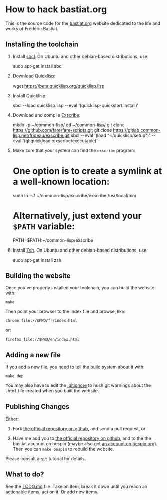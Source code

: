 How to hack bastiat.org
=======================

This is the source code for the [bastiat.org](http://bastiat.org/)
website dedicated to the life and works of Frédéric Bastiat.


Installing the toolchain
------------------------

  1. Install [sbcl](http://sbcl.org/). On Ubuntu and other debian-based distributions, use:

        sudo apt-get install sbcl

  2. Download [Quicklisp](https://www.quicklisp.org/beta/):

        wget https://beta.quicklisp.org/quicklisp.lisp

  3. Install Quicklisp:

        sbcl --load quicklisp.lisp --eval '(quicklisp-quickstart:install)'

  4. Download and compile [Exscribe](http://cliki.net/Exscribe):

        mkdir -p ~/common-lisp/
        cd ~/common-lisp/
        git clone https://github.com/fare/fare-scripts.git
        git clone https://gitlab.common-lisp.net/frideau/exscribe.git
        sbcl --eval '(load "~/quicklisp/setup")' --eval '(ql:quickload :exscribe/executable)'

  6. Make sure that your system can find the `exscribe` program:

        # One option is to create a symlink at a well-known location:
        sudo ln -sf ~/common-lisp/exscribe/exscribe /usr/local/bin/

        # Alternatively, just extend your `$PATH` variable:
        PATH=$PATH:~/common-lisp/exscribe

  7. Install [Zsh](http://www.zsh.org/). On Ubuntu and other debian-based distributions, use:

        sudo apt-get install zsh


Building the website
--------------------

Once you've properly installed your toolchain, you can build the website with:

	make

Then point your browser to the index file and browse, like:

    chrome file://$PWD/fr/index.html

or:

    firefox file://$PWD/en/index.html


Adding a new file
-----------------

If you add a new file, you need to tell the build system about it with:

	make dep

You may also have to edit the [.gitignore](.gitignore) to hush git
warnings about the `.html` file created when you built the website.


Publishing Changes
------------------

Either:

   1. Fork [the official repository on github](http://github.com/fare/bastiat.org),
      and send a pull request, or

   2. Have me add you to
      [the official repository on github](http://github.com/fare/bastiat.org),
      and to the the bastiat account on bespin
	  (maybe also get [an account on bespin.org](bespin.org/application.html)).
	  Then you can `make bespin` to rebuild the website.

Please consult a `git` tutorial for details.


What to do?
-----------

See the [TODO.md](TODO.md) file.
Take an item, break it down until you reach an actionable items, act on it.
Or add new items.
